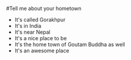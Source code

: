 #Tell me about your hometown
- It's called Gorakhpur
- It's in India
- It's near Nepal
- It's a nice place to be
- It's the home town of Goutam Buddha as well
- It's an awesome place
